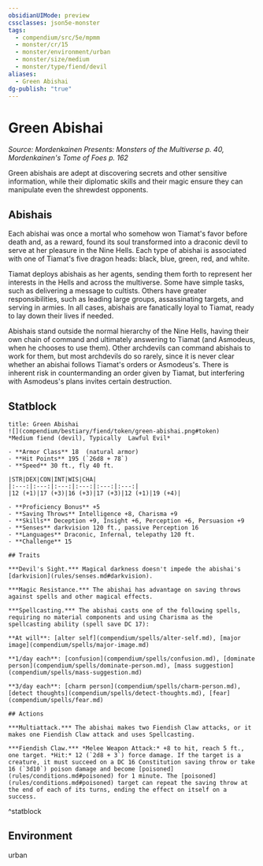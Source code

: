 ```yaml
---
obsidianUIMode: preview
cssclasses: json5e-monster
tags:
  - compendium/src/5e/mpmm
  - monster/cr/15
  - monster/environment/urban
  - monster/size/medium
  - monster/type/fiend/devil
aliases:
  - Green Abishai
dg-publish: "true"
---
```

# Green Abishai
*Source: Mordenkainen Presents: Monsters of the Multiverse p. 40, Mordenkainen's Tome of Foes p. 162*  

Green abishais are adept at discovering secrets and other sensitive information, while their diplomatic skills and their magic ensure they can manipulate even the shrewdest opponents.

## Abishais

Each abishai was once a mortal who somehow won Tiamat's favor before death and, as a reward, found its soul transformed into a draconic devil to serve at her pleasure in the Nine Hells. Each type of abishai is associated with one of Tiamat's five dragon heads: black, blue, green, red, and white.

Tiamat deploys abishais as her agents, sending them forth to represent her interests in the Hells and across the multiverse. Some have simple tasks, such as delivering a message to cultists. Others have greater responsibilities, such as leading large groups, assassinating targets, and serving in armies. In all cases, abishais are fanatically loyal to Tiamat, ready to lay down their lives if needed.

Abishais stand outside the normal hierarchy of the Nine Hells, having their own chain of command and ultimately answering to Tiamat (and Asmodeus, when he chooses to use them). Other archdevils can command abishais to work for them, but most archdevils do so rarely, since it is never clear whether an abishai follows Tiamat's orders or Asmodeus's. There is inherent risk in countermanding an order given by Tiamat, but interfering with Asmodeus's plans invites certain destruction.

## Statblock

```ad-statblock
title: Green Abishai
![](compendium/bestiary/fiend/token/green-abishai.png#token)
*Medium fiend (devil), Typically  Lawful Evil*

- **Armor Class** 18  (natural armor)
- **Hit Points** 195 (`26d8 + 78`)
- **Speed** 30 ft., fly 40 ft.

|STR|DEX|CON|INT|WIS|CHA|
|:---:|:---:|:---:|:---:|:---:|:---:|
|12 (+1)|17 (+3)|16 (+3)|17 (+3)|12 (+1)|19 (+4)|

- **Proficiency Bonus** +5
- **Saving Throws** Intelligence +8, Charisma +9
- **Skills** Deception +9, Insight +6, Perception +6, Persuasion +9
- **Senses** darkvision 120 ft., passive Perception 16
- **Languages** Draconic, Infernal, telepathy 120 ft.
- **Challenge** 15

## Traits

***Devil's Sight.*** Magical darkness doesn't impede the abishai's [darkvision](rules/senses.md#darkvision).

***Magic Resistance.*** The abishai has advantage on saving throws against spells and other magical effects.

***Spellcasting.*** The abishai casts one of the following spells, requiring no material components and using Charisma as the spellcasting ability (spell save DC 17):

**At will**: [alter self](compendium/spells/alter-self.md), [major image](compendium/spells/major-image.md)

**1/day each**: [confusion](compendium/spells/confusion.md), [dominate person](compendium/spells/dominate-person.md), [mass suggestion](compendium/spells/mass-suggestion.md)

**3/day each**: [charm person](compendium/spells/charm-person.md), [detect thoughts](compendium/spells/detect-thoughts.md), [fear](compendium/spells/fear.md)

## Actions

***Multiattack.*** The abishai makes two Fiendish Claw attacks, or it makes one Fiendish Claw attack and uses Spellcasting.

***Fiendish Claw.*** *Melee Weapon Attack:* +8 to hit, reach 5 ft., one target. *Hit:* 12 (`2d8 + 3`) force damage. If the target is a creature, it must succeed on a DC 16 Constitution saving throw or take 16 (`3d10`) poison damage and become [poisoned](rules/conditions.md#poisoned) for 1 minute. The [poisoned](rules/conditions.md#poisoned) target can repeat the saving throw at the end of each of its turns, ending the effect on itself on a success.
```
^statblock

## Environment

urban